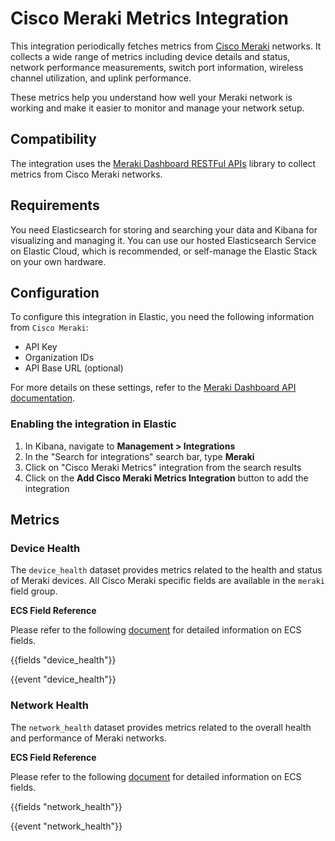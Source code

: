 # Cisco Meraki Metrics Integration

This integration periodically fetches metrics from [Cisco Meraki](https://meraki.cisco.com/) networks. It collects a wide range of metrics including device details and status, network performance measurements, switch port information, wireless channel utilization, and uplink performance.

These metrics help you understand how well your Meraki network is working and make it easier to monitor and manage your network setup.

## Compatibility

The integration uses the [Meraki Dashboard RESTFul APIs](https://github.com/meraki/dashboard-api-go/) library to collect metrics from Cisco Meraki networks.

## Requirements

You need Elasticsearch for storing and searching your data and Kibana for visualizing and managing it.
You can use our hosted Elasticsearch Service on Elastic Cloud, which is recommended, or self-manage the Elastic Stack on your own hardware.

## Configuration

To configure this integration in Elastic, you need the following information from `Cisco Meraki`:

- API Key
- Organization IDs
- API Base URL (optional)

For more details on these settings, refer to the [Meraki Dashboard API documentation](https://documentation.meraki.com/General_Administration/Other_Topics/Cisco_Meraki_Dashboard_API).

### Enabling the integration in Elastic

1. In Kibana, navigate to **Management > Integrations**
2. In the "Search for integrations" search bar, type **Meraki**
3. Click on "Cisco Meraki Metrics" integration from the search results
4. Click on the **Add Cisco Meraki Metrics Integration** button to add the integration

## Metrics

### Device Health

The `device_health` dataset provides metrics related to the health and status of Meraki devices. All Cisco Meraki specific fields are available in the `meraki` field group.

**ECS Field Reference**

Please refer to the following [document](https://www.elastic.co/guide/en/ecs/current/ecs-field-reference.html) for detailed information on ECS fields.

{{fields "device_health"}}

{{event "device_health"}}

### Network Health

The `network_health` dataset provides metrics related to the overall health and performance of Meraki networks.

**ECS Field Reference**

Please refer to the following [document](https://www.elastic.co/guide/en/ecs/current/ecs-field-reference.html) for detailed information on ECS fields.

{{fields "network_health"}}

{{event "network_health"}}
